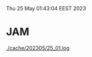 Thu 25 May 01:43:04 EEST 2023
# JAM
<a href='./cache/202305/25_01.log'>./cache/202305/25_01.log</a>

